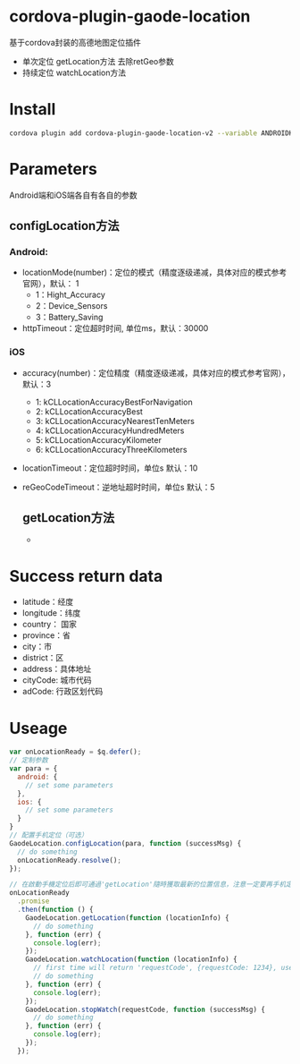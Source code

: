 # cordova-plugin-gaode-location

基于cordova封装的高德地图定位插件
* 单次定位 getLocation方法 去除retGeo参数
* 持续定位 watchLocation方法

# Install

```bash
cordova plugin add cordova-plugin-gaode-location-v2 --variable ANDROIDKEY=YOU_ANDROIDKEY --variable IOSKEY=YOU_IOSKEY --variable LOCATION_USAGE_DESCRIPTION="使用定位功能以查询人员附近公交车辆"
```

# Parameters

Android端和iOS端各自有各自的参数

## configLocation方法

### Android:

- locationMode(number)：定位的模式（精度逐级递减，具体对应的模式参考官网），默认： 1
  - 1：Hight_Accuracy
  - 2：Device_Sensors
  - 3：Battery_Saving
- httpTimeout：定位超时时间, 单位ms，默认：30000

### iOS

- accuracy(number)：定位精度（精度逐级递减，具体对应的模式参考官网），默认：3
  - 1: kCLLocationAccuracyBestForNavigation
  - 2: kCLLocationAccuracyBest
  - 3: kCLLocationAccuracyNearestTenMeters
  - 4: kCLLocationAccuracyHundredMeters
  - 5: kCLLocationAccuracyKilometer
  - 6: kCLLocationAccuracyThreeKilometers
- locationTimeout：定位超时时间，单位s 默认：10
- reGeoCodeTimeout：逆地址超时时间，单位s 默认：5

  ## getLocation方法

  - ~~~retGeo: 是否返回逆地址，默认：true~~~

# Success return data

- latitude：经度
- longitude：纬度
- country： 国家
- province：省
- city：市
- district：区
- address：具体地址
- cityCode: 城市代码
- adCode: 行政区划代码

# Useage

```Javascript
var onLocationReady = $q.defer();
// 定制参数
var para = {
  android: {
    // set some parameters
  },
  ios: {
    // set some parameters
  }
}
// 配置手机定位（可选）
GaodeLocation.configLocation(para, function (successMsg) {
  // do something
  onLocationReady.resolve();
});

// 在啟動手機定位后即可通過'getLocation'隨時獲取最新的位置信息，注意一定要再手机定位启动成功之后执行，否则会报错
onLocationReady
  .promise
  .then(function () {
    GaodeLocation.getLocation(function (locationInfo) {
      // do something
    }, function (err) {
      console.log(err);
    });
    GaodeLocation.watchLocation(function (locationInfo) {
      // first time will return 'requestCode', {requestCode: 1234}, use this code to stop watchLocation
      // do something
    }, function (err) {
      console.log(err);
    });
    GaodeLocation.stopWatch(requestCode, function (successMsg) {
      // do something
    }, function (err) {
      console.log(err);
    });
  });
```
